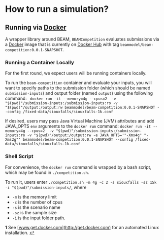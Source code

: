 # How to run a simulation?


## Running via [Docker](https://www.docker.com/)

A wrapper library around BEAM, `BEAMCompetition` evaluates submissions via a [Docker](https://www.docker.com/) image that is currently on [Docker Hub](https://hub.docker.com/) with tag `beammodel/beam-competition:0.0.1-SNAPSHOT`.

### Running a Container Locally

For the first round, we expect users will be running containers locally.

To run the `beam-competition` container and evaluate your inputs, you will want to specify paths to the submission folder (which should be named `submission-inputs`) and
output folder (named `output`) using the following command:
` docker run -it --memory=4g --cpus=2  -v "$(pwd)"/submission-inputs:/submission-inputs:ro -v "$(pwd)"/output:/output:rw beammodel/beam-competition:0.0.1-SNAPSHOT --config /fixed-data/siouxfalls/siouxfalls-1k.conf`

If desired, users may pass Java Virtual Machine (JVM) attributes and add JAVA_OPTS `env` arguments to the `docker run` command:
`docker run -it --memory=4g --cpus=2  -v "$(pwd)"/submission-inputs:/submission-inputs:ro -v "$(pwd)"/output:/output:rw -e JAVA_OPTS='"-Xmx4g" "-Xms2g"' beammodel/beam-competition:0.0.1-SNAPSHOT --config /fixed-data/siouxfalls/siouxfalls-1k.conf`

### Shell Script

For convenience, the `docker run` command is wrapped by a bash script, which may be found in `./competition.sh`.

To run it, users enter `./competition.sh -m 4g -c 2 -s siouxfalls -sz 15k -i "$(pwd)"/submission-inputs/`, where

* `-m` is the memory limit
* `-c` is the number of cpus
* `-s` is the scenario name
* `-sz` is the sample size
* `-i` is the input folder path.

<b id="f1">1</b> See [www.get.docker.com](http://get.docker.com) for an automated Linux installation. [↩](#a1)
